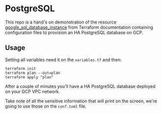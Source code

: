 # PostgreSQL

This repo is a hand's on demonstration of the resource [google_sql_database_instance](https://registry.terraform.io/providers/hashicorp/google/latest/docs/resources/sql_database_instance) from Terraform documentation containing configuration files to provision an HA PostgreSQL database on GCP.

## Usage

Setting all variables need it on the `variables.tf` and then:

```
terraform init
terraform plan --out=plan
terraform apply "plan"
```
After a couple of minutes you'll have a HA PostgreSQL database deployed on your GCP VPC network.

Take note of all the sensitive information that will print on the screen, we're going to use those on the `conf.toml` file.
